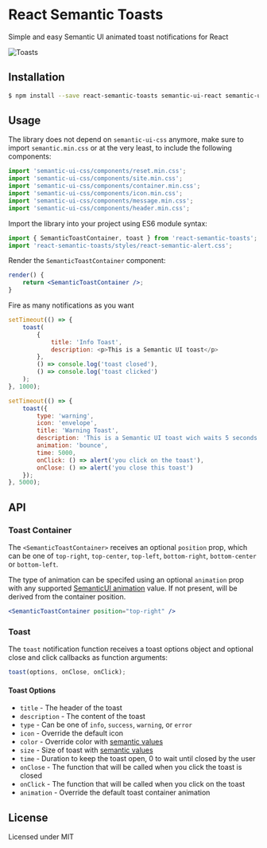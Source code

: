 # React Semantic Toasts

Simple and easy Semantic UI animated toast notifications for React

![Toasts](/img/toasts.png?raw=true 'Toasts')

## Installation

```bash
$ npm install --save react-semantic-toasts semantic-ui-react semantic-ui-css
```

## Usage

The library does not depend on `semantic-ui-css` anymore, make sure to import `semantic.min.css` or at the very least, to include the following components:

```javascript
import 'semantic-ui-css/components/reset.min.css';
import 'semantic-ui-css/components/site.min.css';
import 'semantic-ui-css/components/container.min.css';
import 'semantic-ui-css/components/icon.min.css';
import 'semantic-ui-css/components/message.min.css';
import 'semantic-ui-css/components/header.min.css';
```

Import the library into your project using ES6 module syntax:

```javascript
import { SemanticToastContainer, toast } from 'react-semantic-toasts';
import 'react-semantic-toasts/styles/react-semantic-alert.css';
```

Render the `SemanticToastContainer` component:

```jsx
render() {
    return <SemanticToastContainer />;
}
```

Fire as many notifications as you want

```javascript
setTimeout(() => {
    toast(
        {
            title: 'Info Toast',
            description: <p>This is a Semantic UI toast</p>
        },
        () => console.log('toast closed'),
        () => console.log('toast clicked')
    );
}, 1000);

setTimeout(() => {
    toast({
        type: 'warning',
        icon: 'envelope',
        title: 'Warning Toast',
        description: 'This is a Semantic UI toast wich waits 5 seconds before closing',
        animation: 'bounce',
        time: 5000,
        onClick: () => alert('you click on the toast'),
        onClose: () => alert('you close this toast')
    });
}, 5000);
```

## API

### Toast Container

The `<SemanticToastContainer>` receives an optional `position` prop, which can be one of `top-right`, `top-center`, `top-left`, `bottom-right`, `bottom-center` or `bottom-left`.

The type of animation can be specifed using an optional `animation` prop with any supported [SemanticUI animation](https://semantic-ui.com/modules/transition.html) value. If not present, will be derived from the container position.

```jsx
<SemanticToastContainer position="top-right" />
```

### Toast

The `toast` notification function receives a toast options object and optional close and click callbacks as function arguments:

```javascript
toast(options, onClose, onClick);
```

#### Toast Options

-   `title` - The header of the toast
-   `description` - The content of the toast
-   `type` - Can be one of `info`, `success`, `warning`, or `error`
-   `icon` - Override the default icon
-   `color` - Override color with [semantic values](https://react.semantic-ui.com/collections/message/#variations-color)
-   `size` - Size of toast with [semantic values](https://react.semantic-ui.com/collections/message/#variations-size)
-   `time` - Duration to keep the toast open, 0 to wait until closed by the user
-   `onClose` - The function that will be called when you click the toast is closed
-   `onClick` - The function that will be called when you click on the toast
-   `animation` - Override the default toast container animation

## License

Licensed under MIT
